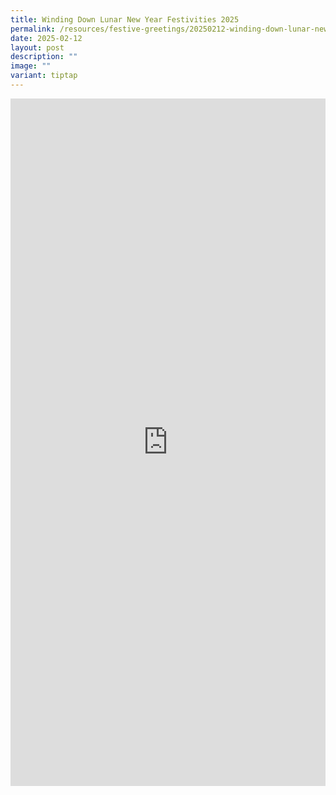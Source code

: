 ```yaml
---
title: Winding Down Lunar New Year Festivities 2025
permalink: /resources/festive-greetings/20250212-winding-down-lunar-new-year-festivities/
date: 2025-02-12
layout: post
description: ""
image: ""
variant: tiptap
---
```

<div class="iframe-wrapper">
<iframe style="border:none;overflow:hidden" height="1100" width="100%" allowfullscreen="true" frameborder="0" src="https://www.facebook.com/plugins/video.php?height=420&amp;href=https%3A%2F%2Fwww.facebook.com%2Falpshealthcaresupplychain%2Fvideos%2F579227125107121%2F&amp;show_text=true&amp;width=560&amp;t=0"></iframe>
</div>
<p></p>